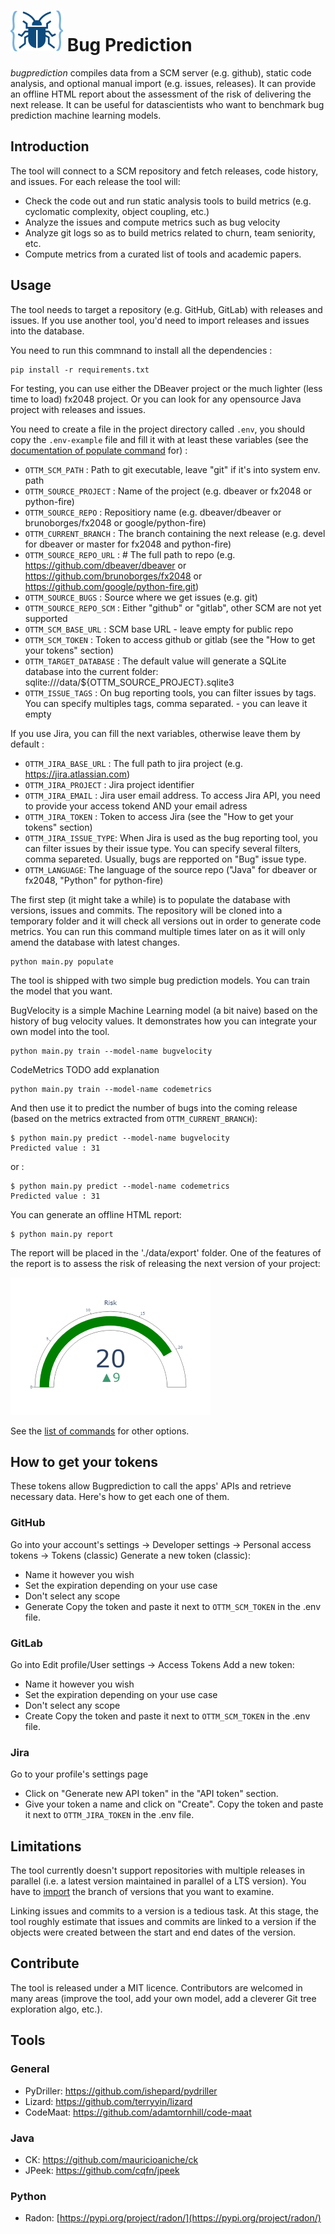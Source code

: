 # ![logo](https://raw.githubusercontent.com/optittm/bugprediction/main/logo.png) Bug Prediction

*bugprediction* compiles data from a SCM server (e.g. github), static code analysis, and optional manual import (e.g. issues, releases). It can provide an offline HTML report about the assessment of the risk of delivering the next release. It can be useful for datascientists who want to benchmark bug prediction machine learning models.

## Introduction

The tool will connect to a SCM repository and fetch releases, code history, and issues.
For each release the tool will:
 - Check the code out and run static analysis tools to build metrics (e.g. cyclomatic complexity, object coupling, etc.)
 - Analyze the issues and compute metrics such as bug velocity
 - Analyze git logs so as to build metrics related to churn, team seniority, etc.
 - Compute metrics from a curated list of tools and academic papers.

## Usage

The tool needs to target a repository (e.g. GitHub, GitLab) with releases and issues. If you use another tool, you'd need to import releases and issues into the database.

You need to run this commnand to install all the dependencies :
    
    pip install -r requirements.txt


For testing, you can use either the DBeaver project or the much lighter (less time to load) fx2048 project.
Or you can look for any opensource Java project with releases and issues.

You need to create a file in the project directory called ```.env```, you should copy the ```.env-example``` file and fill it with at least these variables (see the [documentation of populate command](./docs/commands.md) for) :

 - ```OTTM_SCM_PATH``` : Path to git executable, leave "git" if it's into system env. path
 - ```OTTM_SOURCE_PROJECT``` : Name of the project (e.g. dbeaver or fx2048 or python-fire)
 - ```OTTM_SOURCE_REPO``` : Repositiory name (e.g. dbeaver/dbeaver or brunoborges/fx2048 or google/python-fire)
 - ```OTTM_CURRENT_BRANCH``` :  The branch containing the next release (e.g. devel for dbeaver or master for fx2048 and python-fire)
 - ```OTTM_SOURCE_REPO_URL``` : # The full path to repo (e.g. https://github.com/dbeaver/dbeaver or https://github.com/brunoborges/fx2048 or https://github.com/google/python-fire.git)
 - ```OTTM_SOURCE_BUGS``` : Source where we get issues (e.g. git)
 - ```OTTM_SOURCE_REPO_SCM``` : Either "github" or "gitlab", other SCM are not yet supported
 - ```OTTM_SCM_BASE_URL``` : SCM base URL - leave empty for public repo
 - ```OTTM_SCM_TOKEN``` : Token to access github or gitlab (see the "How to get your tokens" section)
 -  ```OTTM_TARGET_DATABASE``` : The default value will generate a SQLite database into the current folder: sqlite:///data/${OTTM_SOURCE_PROJECT}.sqlite3
 - ```OTTM_ISSUE_TAGS``` : On bug reporting tools, you can filter issues by tags. You can specify multiples tags, comma separated. - you can leave it empty

If you use Jira, you can fill the next variables, otherwise leave them by default :

 - ```OTTM_JIRA_BASE_URL``` : The full path to jira project (e.g. https://jira.atlassian.com)
 - ```OTTM_JIRA_PROJECT``` :  Jira project identifier
 - ```OTTM_JIRA_EMAIL``` : Jira user email address. To access Jira API, you need to provide your access tokend AND your email adress
 - ```OTTM_JIRA_TOKEN``` : Token to access Jira (see the "How to get your tokens" section)
 - ```OTTM_JIRA_ISSUE_TYPE```: When Jira is used as the bug reporting tool, you can filter issues by their issue type. You can specify several filters, comma separeted. Usually, bugs are repported on "Bug" issue type.
 - ```OTTM_LANGUAGE```: The language of the source repo ("Java" for dbeaver or fx2048, "Python" for python-fire)
 
 The first step (it might take a while) is to populate the database with versions, issues and commits. The repository will be cloned into a temporary folder and it will check all versions out in order to generate code metrics. You can run this command multiple times later on as it will only amend the database with latest changes.

    python main.py populate

The tool is shipped with two simple bug prediction models. You can train the model that you want.

BugVelocity is a simple Machine Learning model (a bit naive) based on the history of bug velocity values. It demonstrates how you can integrate your own model into the tool.

    python main.py train --model-name bugvelocity

CodeMetrics TODO add explanation

    python main.py train --model-name codemetrics
    
And then use it to predict the number of bugs into the coming release (based on the metrics extracted from ```OTTM_CURRENT_BRANCH```):

    $ python main.py predict --model-name bugvelocity
    Predicted value : 31
or :

    $ python main.py predict --model-name codemetrics
    Predicted value : 31

You can generate an offline HTML report:

    $ python main.py report 
The report will be placed in the './data/export' folder.
One of the features of the report is to assess the risk of releasing the next version of your project:

![risk assessment gauge](https://raw.githubusercontent.com/optittm/bugprediction/main/docs/images/gauge_risk.png)

See the [list of commands](./docs/commands.md) for other options.

## How to get your tokens

These tokens allow Bugprediction to call the apps' APIs and retrieve necessary data. Here's how to get each one of them.
### GitHub
Go into your account's settings -> Developer settings -> Personal access tokens -> Tokens (classic)
Generate a new token (classic):
- Name it however you wish
- Set the expiration depending on your use case
- Don't select any scope
- Generate
Copy the token and paste it next to ```OTTM_SCM_TOKEN``` in the .env file.

### GitLab
Go into Edit profile/User settings -> Access Tokens
Add a new token:
- Name it however you wish
- Set the expiration depending on your use case
- Don't select any scope
- Create
Copy the token and paste it next to ```OTTM_SCM_TOKEN``` in the .env file.

### Jira
Go to your profile's settings page
- Click on "Generate new API token" in the "API token" section.
- Give your token a name and click on "Create".
Copy the token and paste it next to ```OTTM_JIRA_TOKEN``` in the .env file.

## Limitations

The tool currently doesn't support repositories with multiple releases in parallel (i.e. a latest version maintained in parallel of a LTS version). You have to [import](./docs/import.md) the branch of versions that you want to examine.

Linking issues and commits to a version is a tedious task. At this stage, the tool roughly estimate that issues and commits are linked to a version if the objects were created between the start and end dates of the version. 

## Contribute

The tool is released under a MIT licence. Contributors are welcomed in many areas (improve the tool, add your own model, add a cleverer Git tree exploration algo, etc.).
## Tools

### General

 - PyDriller: https://github.com/ishepard/pydriller
 - Lizard: https://github.com/terryyin/lizard
 - CodeMaat: https://github.com/adamtornhill/code-maat

### Java

 - CK: https://github.com/mauricioaniche/ck
 - JPeek: https://github.com/cqfn/jpeek

 ### Python
 - Radon: [https://pypi.org/project/radon/](https://pypi.org/project/radon/)
